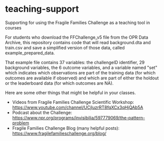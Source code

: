 # teaching-support

Supporting for using the Fragile Families Challenge as a teaching tool in courses

For students who download the FFChallenge_v5 file from the OPR Data Archive, this repository contains code that will read background.dta and train.csv and save a simplified version of those data, called example_prepared_data.

That example file contains 37 variables: the challengeID identifier, 29 background variables, the 6 outcome variables, and a variable named "set" which indicates which observations are part of the training data (for which outcomes are available if observed) and which are part of either the holdout or the leaderboard data (for which outcomes are NA).

Here are some other things that might be helpful in your classes.

- Videos from Fragile Families Challenge Scientific Workshop: https://www.youtube.com/channel/UCjluzrRT8fqXCx3qHjQAb5A
- Podcast about the Challenge: https://www.npr.org/programs/invisibilia/597779069/the-pattern-problem
- Fragile Families Challenge Blog (many helpful posts): https://www.fragilefamilieschallenge.org/blog/
